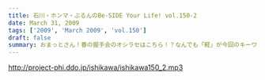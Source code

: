 ```yaml
---
title: 石川・ホンマ・ぶるんのBe-SIDE Your Life! vol.150-2
date: March 31, 2009
tags: ['2009', 'March 2009', 'vol.150']
draft: false
summary: おまっとさん！春の握手会のオシラセはこちら！？なんでも「軽」が今回のキーワードになるとかならないとか。免許失効のホンマさんがやたらと心配顔なスタジオです。NAMAE
---
```


http://project-phi.ddo.jp/ishikawa/ishikawa150_2.mp3